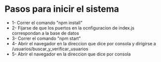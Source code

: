# Pasos para inicir el sistema

* 1- Correr el comando "npm install"
* 2- Fijarse de que los puertos en la ocnfiguracion de index.js correspondan a la base de datos
* 3- Correr el comando "npm start" 
* 4- Abrir el navegador en la direccion que dice por consola y dirigirse a /usuarios/buscar_y_verificar_usuarios
* 5- Abrir el navegador en la direccion que dice por consola
